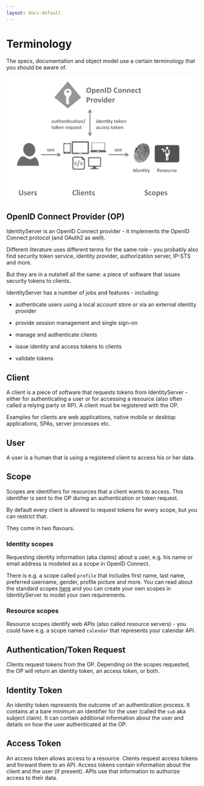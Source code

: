 ```yaml
---
layout: docs-default
---
```


# Terminology

The specs, documentation and object model use a certain terminology that you should be aware of.

![modern application architecture](images/terminology.png)

## OpenID Connect Provider (OP)
IdentityServer is an OpenID Connect provider - it implements the OpenID Connect protocol (and OAuth2 as well).

Different literature uses different terms for the same role - you probably also find security token service,
identity provider, authorization server, IP-STS and more.

But they are in a nutshell all the same: a piece of software that issues security tokens to clients.

IdentityServer has a number of jobs and features - including:

* authenticate users using a local account store or via an external identity provider

* provide session management and single sign-on

* manage and authenticate clients

* issue identity and access tokens to clients

* validate tokens

## Client
A client is a piece of software that requests tokens from IdentityServer - either for authenticating a user or
for accessing a resource (also often called a relying party or RP). A client must be registered with the OP.

Examples for clients are web applications, native mobile or desktop applications, SPAs, server processes etc.

## User
A user is a human that is using a registered client to access his or her data.

## Scope
Scopes are identifiers for resources that a client wants to access. This identifier is sent to the OP during an
authentication or token request.

By default every client is allowed to request tokens for every scope, but you can restrict that.

They come in two flavours.

### Identity scopes
Requesting identity information (aka claims) about a user, e.g. his name or email address is modeled as a scope in OpenID Connect.

There is e.g. a scope called `profile` that includes first name, last name, preferred username, gender, profile picture and more.
You can read about the standard scopes [here](http://openid.net/specs/openid-connect-core-1_0.html#ScopeClaims) and you can create your own scopes in IdentityServer to model your own requirements.

### Resource scopes
Resource scopes identify web APIs (also called resource servers) - you could have e.g. a scope named `calendar` that represents your calendar API.

## Authentication/Token Request
Clients request tokens from the OP. Depending on the scopes requested, the OP will return an identity token, an access token, or both.

## Identity Token
An identity token represents the outcome of an authentication process. It contains at a bare minimum an identifier for the user 
(called the `sub` aka subject claim).  It can contain additional information about the user and details on how the user authenticated at the OP.

## Access Token
An access token allows access to a resource. Clients request access tokens and forward them to an API. Access tokens contain information about the client and the user (if present).
APIs use that information to authorize access to their data.
